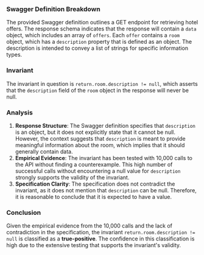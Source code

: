 ### Swagger Definition Breakdown
The provided Swagger definition outlines a GET endpoint for retrieving hotel offers. The response schema indicates that the response will contain a `data` object, which includes an array of `offers`. Each `offer` contains a `room` object, which has a `description` property that is defined as an object. The description is intended to convey a list of strings for specific information types.

### Invariant
The invariant in question is `return.room.description != null`, which asserts that the `description` field of the `room` object in the response will never be null.

### Analysis
1. **Response Structure**: The Swagger definition specifies that `description` is an object, but it does not explicitly state that it cannot be null. However, the context suggests that `description` is meant to provide meaningful information about the room, which implies that it should generally contain data.
2. **Empirical Evidence**: The invariant has been tested with 10,000 calls to the API without finding a counterexample. This high number of successful calls without encountering a null value for `description` strongly supports the validity of the invariant.
3. **Specification Clarity**: The specification does not contradict the invariant, as it does not mention that `description` can be null. Therefore, it is reasonable to conclude that it is expected to have a value.

### Conclusion
Given the empirical evidence from the 10,000 calls and the lack of contradiction in the specification, the invariant `return.room.description != null` is classified as a **true-positive**. The confidence in this classification is high due to the extensive testing that supports the invariant's validity.
